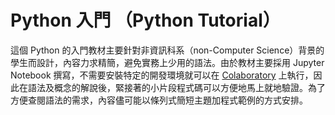 # Python 入門 （Python Tutorial）
這個 Python 的入門教材主要針對非資訊科系（non-Computer Science）背景的學生而設計，內容力求精簡，避免實務上少用的語法。由於教材主要採用 Jupyter Notebook 撰寫，不需要安裝特定的開發環境就可以在 [Colaboratory](https://colab.research.google.com/notebooks/welcome.ipynb?hl=en) 上執行，因此在語法及概念的解說後，緊接著的小片段程式碼可以方便地馬上就地驗證。為了方便查閱語法的需求，內容儘可能以條列式簡短主題加程式範例的方式安排。

